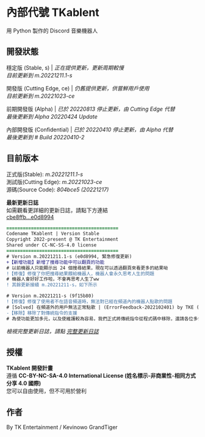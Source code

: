 # 內部代號 TKablent
用 Python 製作的 Discord 音樂機器人

## 開發狀態
穩定版 (Stable, s) | *正在提供更新，更新周期較慢*  
*目前更新到 m.20221211.1-s*  

開發版 (Cutting Edge, ce) | *仍舊提供更新，供嘗鮮用戶使用*  
*目前更新到 m.20221023-ce*  

前期開發版 (Alpha) | *已於 20220813 停止更新，由 Cutting Edge 代替*  
*最後更新到 Alpha 20220424 Update*  

內部開發版 (Confidential) | *已於 20220410 停止更新，由 Alpha 代替*  
*最後更新到 # Build 20220410-2*

## 目前版本
正式版(Stable): *m.20221211.1-s*  
測試版(Cutting Edge): *m.20221023-ce*  
源碼(Source Code): *804bce5 (20221217)*
  
**最新更新日誌**  
如需觀看更詳細的更新日誌，請點下方連結  
[cbe8ffb...e0d8994](https://github.com/TK-Entertainment/tkablent/compare/cbe8ffb...e0d8994)

```diff
=========================================
Codename TKablent | Version Stable
Copyright 2022-present @ TK Entertainment
Shared under CC-NC-SS-4.0 license
=========================================
# Version m.20221211.1-s (e0d8994, 緊急修復更新)
+【新增功能】新增了搜尋功能中可以翻頁的功能
# 以前機器人只能顯示出 24 個搜尋結果，現在可以透過翻頁來看更多的結果呦
!【修復】修復了你把搜尋結果餵給機器人，機器人會永久思考人生的問題
# 機器人會好好工作啦，不會再思考人生了ww
! 其餘更新接續 m.20221211-s，如下所示

# Version m.20221211-s (9f15b80)
!【修復】修復了使用者不在語音頻道時，無法對已經在頻道內的機器人點歌的問題
# [Solved] 在頻道外的用戶無法正常點歌 | (ErrorFeedback-2022102401) by TKE (Discord 回報)
-【移除】移除了對傳統指令的支援
# 為使功能更加多元，以及使維護較為容易，我們正式將傳統指令從程式碼中移除，還請各位多多見諒
```  
*檢視完整更新日誌，請點 [完整更新日誌](https://github.com/TK-Entertainment/tkablent/blob/main/CHANGELOG.md)*
## 授權
**TKablent 開發計畫**  
遵循 **CC-BY-NC-SA-4.0 International License (姓名標示-非商業性-相同方式分享 4.0 國際)**  
您可以自由使用，但不可用於營利
## 作者
By TK Entertainment / Kevinowo GrandTiger
